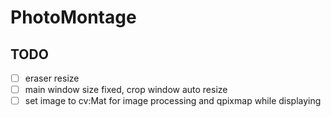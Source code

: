 # PhotoMontage
## TODO
- [ ] eraser resize
- [ ] main window size fixed, crop window auto resize
- [ ] set image to cv:Mat for image processing and qpixmap while displaying
